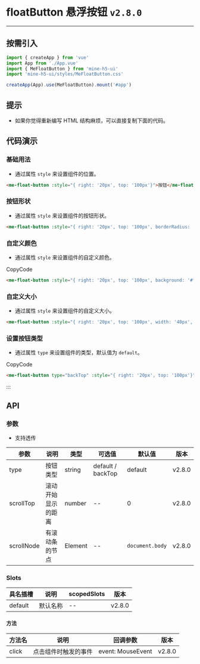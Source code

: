 # floatButton 悬浮按钮 `v2.8.0`

---

## 按需引入

```ts
import { createApp } from 'vue'
import App from './App.vue'
import { MeFloatButton } from 'mine-h5-ui'
import 'mine-h5-ui/styles/MeFloatButton.css'

createApp(App).use(MeFloatButton).mount('#app')
```

## 提示

- 如果你觉得重新编写 HTML 结构麻烦，可以直接复制下面的代码。

## 代码演示

### 基础用法

- 通过属性 `style` 来设置组件的位置。

```html
<me-float-button :style="{ right: '20px', top: '100px'}">按钮</me-float-button>
```

### 按钮形状

- 通过属性 `style` 来设置组件的按钮形状。

```html
<me-float-button :style="{ right: '20px', top: '100px', borderRadius: '4px'}">按钮</me-float-button>
```

### 自定义颜色

- 通过属性 `style` 来设置组件的自定义颜色。

CopyCode

```html
<me-float-button :style="{ right: '20px', top: '100px', background: '#f60'}">按钮</me-float-button>
```

### 自定义大小

- 通过属性 `style` 来设置组件的自定义大小。

```html
<me-float-button :style="{ right: '20px', top: '100px', width: '40px', height: '40rpx'}">按钮</me-float-button>
```

### 设置按钮类型

- 通过属性 `type` 来设置组件的类型，默认值为 `default`。

CopyCode

```html
<me-float-button type="backTop" :style="{ right: '20px', top: '100px'}">按钮</me-float-button>
```

:::

## API

### 参数

- 支持透传

| 参数       | 说明               | 类型    | 可选值            | 默认值          | 版本   |
| ---------- | ------------------ | ------- | ----------------- | --------------- | ------ |
| type       | 按钮类型           | string  | default / backTop | default         | v2.8.0 |
| scrollTop  | 滚动开始显示的距离 | number  | --                | 0               | v2.8.0 |
| scrollNode | 有滚动条的节点     | Element | --                | `document.body` | v2.8.0 |

### Slots

| 具名插槽 | 说明     | scopedSlots | 版本   |
| -------- | -------- | ----------- | ------ |
| default  | 默认名称 | --          | v2.8.0 |

#### 方法

| 方法名 | 说明                 | 回调参数          | 版本   |
| ------ | -------------------- | ----------------- | ------ |
| click  | 点击组件时触发的事件 | event: MouseEvent | v2.8.0 |
